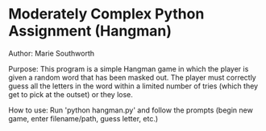 # Moderately Complex Python Assignment (Hangman)
Author: Marie Southworth

Purpose: This program is a simple Hangman game in which the player is given a random word that has been masked out. The player must correctly guess all the letters in the word within a limited number of tries (which they get to pick at the outset) or they lose.

How to use: Run 'python hangman.py' and follow the prompts (begin new game, enter filename/path, guess letter, etc.)
